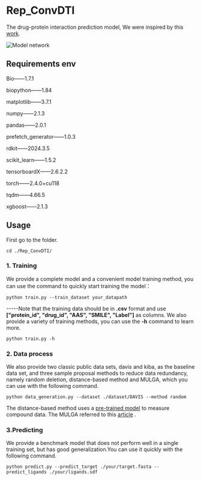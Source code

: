# Rep_ConvDTI

The drug-protein interaction prediction model, We were inspired by this [work](http://arxiv.org/abs/2311.15599).

![Model network](https://github.com/DMP321/Rep_ConvDTI/blob/main/Figure1.jpg?raw=true)

## Requirements env
Bio——1.7.1

biopython——1.84

matplotlib——3.7.1

numpy——2.1.3

pandas——2.0.1

prefetch_generator——1.0.3

rdkit——2024.3.5

scikit_learn——1.5.2

tensorboardX——2.6.2.2

torch——2.4.0+cu118

tqdm——4.66.5

xgboost——2.1.3

## Usage
First go to the folder.

 `cd ./Rep_ConvDTI/` 
 
###	1. Training
 We provide a complete model and a convenient model training method, you can use the command to quickly start training the model：
 
 ``python train.py --train_dataset your_datapath``  
 
 -----Note that the training data should be in **.csv** format and use **["protein_id", "drug_id", "AAS", "SMILE", "Label"]** as columns.
 We also provide a variety of training methods, you can use the **-h** command to learn more.
 
  `python train.py -h` 
  
 ### 2. Data process
We also provide two classic public data sets, davis and kiba, as the baseline data set, and three sample proposal methods to reduce data redundancy, namely random deletion, distance-based method and MULGA, which you can use with the following command.

 `python data_generation.py --dataset ./dataset/DAVIS --method random`
  
 The distance-based method uses a [pre-trained model](https://github.com/IBM/molformer) to measure compound data.
The MULGA referred to this [article](https://academic.oup.com/bioinformatics/advance-article/doi/10.1093/bioinformatics/btad524/7248910) .
### 3.Predicting
We provide a benchmark model that does not perform well in a single training set, but has good generalization.You can use it quickly with the following command.

 `python predict.py --predict_target ./your/target.fasta --predict_ligands ./your/ligands.sdf`
